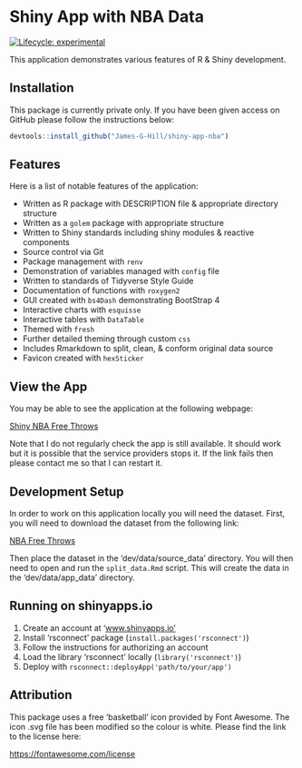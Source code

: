
<!-- README.md is generated from README.Rmd. Please edit that file -->

# Shiny App with NBA Data

<!-- badges: start -->

[![Lifecycle:
experimental](https://img.shields.io/badge/lifecycle-experimental-orange.svg)](https://lifecycle.r-lib.org/articles/stages.html#experimental)
<!-- badges: end -->

This application demonstrates various features of R & Shiny development.

## Installation

This package is currently private only. If you have been given access on
GitHub please follow the instructions below:

``` r
devtools::install_github("James-G-Hill/shiny-app-nba")
```

## Features

Here is a list of notable features of the application:

-   Written as R package with DESCRIPTION file & appropriate directory
    structure
-   Written as a `golem` package with appropriate structure
-   Written to Shiny standards including shiny modules & reactive
    components
-   Source control via Git
-   Package management with `renv`
-   Demonstration of variables managed with `config` file
-   Written to standards of Tidyverse Style Guide
-   Documentation of functions with `roxygen2`
-   GUI created with `bs4Dash` demonstrating BootStrap 4
-   Interactive charts with `esquisse`
-   Interactive tables with `DataTable`
-   Themed with `fresh`
-   Further detailed theming through custom `css`
-   Includes Rmarkdown to split, clean, & conform original data source
-   Favicon created with `hexSticker`

## View the App

You may be able to see the application at the following webpage:

[Shiny NBA Free
Throws](https://james-g-hill.shinyapps.io/shiny-app-nba/)

Note that I do not regularly check the app is still available. It should
work but it is possible that the service providers stops it. If the link
fails then please contact me so that I can restart it.

## Development Setup

In order to work on this application locally you will need the dataset.
First, you will need to download the dataset from the following link:

[NBA Free
Throws](https://www.kaggle.com/sebastianmantey/nba-free-throws)

Then place the dataset in the ‘dev/data/source_data’ directory. You will
then need to open and run the `split_data.Rmd` script. This will create
the data in the ‘dev/data/app_data’ directory.

## Running on shinyapps.io

1.  Create an account at ‘www.shinyapps.io’
2.  Install ‘rsconnect’ package (`install.packages('rsconnect')`)
3.  Follow the instructions for authorizing an account
4.  Load the library ‘rsconnect’ locally (`library('rsconnect')`)
5.  Deploy with `rsconnect::deployApp('path/to/your/app')`

## Attribution

This package uses a free ‘basketball’ icon provided by Font Awesome. The
icon .svg file has been modified so the colour is white. Please find the
link to the license here:

<https://fontawesome.com/license>
